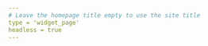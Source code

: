 ```yaml
---
# Leave the homepage title empty to use the site title
type = 'widget_page'
headless = true
---
```

